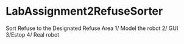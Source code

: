 # LabAssignment2RefuseSorter
Sort Refuse to the Designated Refuse Area
1/ Model the robot
2/ GUI
3/Estop
4/ Real robot
